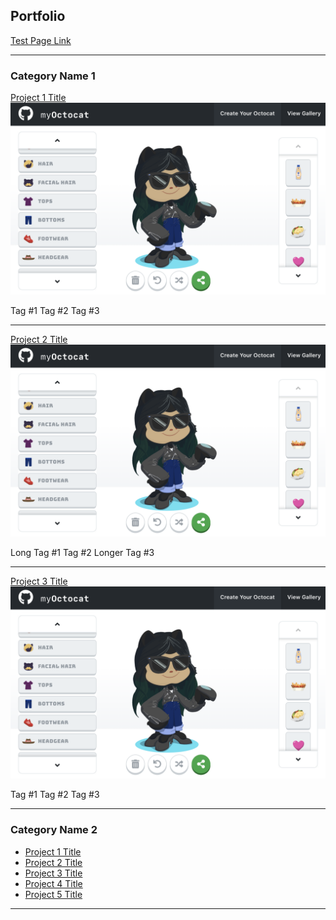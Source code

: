 <link rel="shortcut icon" type="image/png" href="/assets/favicon.png">
<link href="/assets/index.css" rel="stylesheet">

## Portfolio

[Test Page Link](/project1)

---

### Category Name 1

[Project 1 Title](/project1)
<img src="images/test.png?raw=true"/>
<div class="tags">
    <span>Tag #1</span>
    <span>Tag #2</span>
    <span>Tag #3</span>
</div>

---
[Project 2 Title](/project1)
<img src="images/test.png?raw=true"/>
<div class="tags">
    <span>Long Tag #1</span>
    <span>Tag #2</span>
    <span>Longer Tag #3</span>
</div>

---
[Project 3 Title](http://example.com/)
<img src="images/test.png?raw=true"/>
<div class="tags">
    <span>Tag #1</span>
    <span>Tag #2</span>
    <span>Tag #3</span>
</div>

---

### Category Name 2

- [Project 1 Title](http://example.com/)
- [Project 2 Title](http://example.com/)
- [Project 3 Title](http://example.com/)
- [Project 4 Title](http://example.com/)
- [Project 5 Title](http://example.com/)

---
